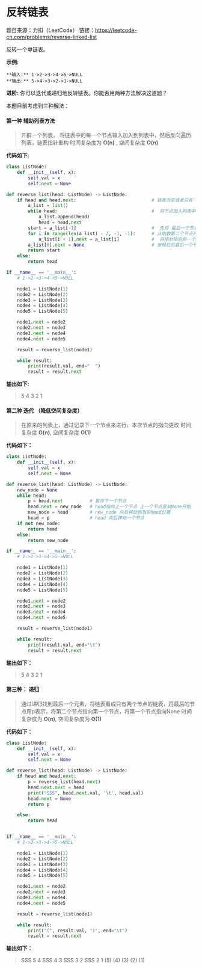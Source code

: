 # 反转链表
题目来源：力扣（LeetCode）
链接：https://leetcode-cn.com/problems/reverse-linked-list

反转一个单链表。

**示例:**

    **输入:** 1->2->3->4->5->NULL
    **输出:** 5->4->3->2->1->NULL
__进阶:__
你可以迭代或递归地反转链表。你能否用两种方法解决这道题？

本题目前考虑到三种解法：

#### 第一种 辅助列表方法
> 开辟一个列表， 将链表中的每一个节点输入加入到列表中，然后反向遍历列表，链表指针重构
> 时间复杂度为 **O(n)** , 空间复杂度 **O(n)**

__代码如下:__
```python
class ListNode:
    def __init__(self, x):
        self.val = x
        self.next = None

def reverse_list(head: ListNode) -> ListNode:
    if head and head.next:                            # 链表为空或者只有一个节点就不用进行处理
        a_list = list()
        while head:                                   #  将节点加入列表中
            a_list.append(head)   
            head = head.next
        start = a_list[-1]                            #  先将 最后一个节点赋值给 start
        for i in range(len(a_list) - 2, -1, -1):      # 从倒数第二个节点开始
            a_list[i + 1].next = a_list[i]            #  将指针指向前一个节点
        a_list[0].next = None                         # 反转后的最后一个节点的next指向空
        return start
    else:
        return head

if __name__ == '__main__':
    # 1->2->3->4->5->NULL

    node1 = ListNode(1)
    node2 = ListNode(2)
    node3 = ListNode(3)
    node4 = ListNode(4)
    node5 = ListNode(5)

    node1.next = node2
    node2.next = node3
    node3.next = node4
    node4.next = node5

    result = reverse_list(node1)

    while result:
        print(result.val, end="  ")
        result = result.next
```
__输出如下:__
> 5       4       3       2       1       

#### 第二种 迭代 （降低空间复杂度）
> 在原来的列表上，通过记录下一个节点来进行，本次节点的指向更改
> 时间复杂度 __O(n)__, 空间复杂度 __O(1)__

__代码如下：__
```python
class ListNode:
    def __init__(self, x):
        self.val = x
        self.next = None

def reverse_list(head: ListNode) -> ListNode:
    new_node = None
    while head:
        p = head.next          # 暂存下一个节点
        head.next = new_node   # head指向上一个节点 上一个节点是从None开始
        new_node = head        # new_node 向后移动到当前head位置
        head = p               # head 向后移动一个节点
    if not new_node:
        return head
    else:
        return new_node

if __name__ == '__main__':
    # 1->2->3->4->5->NULL

    node1 = ListNode(1)
    node2 = ListNode(2)
    node3 = ListNode(3)
    node4 = ListNode(4)
    node5 = ListNode(5)

    node1.next = node2
    node2.next = node3
    node3.next = node4
    node4.next = node5

    result = reverse_list(node1)

    while result:
        print(result.val, end="\t")
        result = result.next
```

__输出如下：__
> 5       4       3       2       1       

#### 第三种： 递归
>  通过递归找到最后一个元素，将链表看成只有两个节点的链表，将最后的节点用p表示，将第二个节点指向第一个节点，将第一个节点指向None
> 时间复杂度为 **O(n)**, 空间复杂度为 **O(1)**

__代码如下：__
```python
class ListNode:
    def __init__(self, x):
        self.val = x
        self.next = None

def reverse_list(head: ListNode) -> ListNode:
    if head and head.next:
        p = reverse_list(head.next)
        head.next.next = head
        print("SSS", head.next.val, '\t', head.val)
        head.next = None
        return p

    else:
        return head


if __name__ == '__main__':
    # 1->2->3->4->5->NULL

    node1 = ListNode(1)
    node2 = ListNode(2)
    node3 = ListNode(3)
    node4 = ListNode(4)
    node5 = ListNode(5)

    node1.next = node2
    node2.next = node3
    node3.next = node4
    node4.next = node5

    result = reverse_list(node1)

    while result:
        print("(", result.val, ")", end="\t")
        result = result.next

```

__输出如下：__
> SSS 5    4
> SSS 4    3
> SSS 3    2
> SSS 2    1
> (5)       (4)        (3)       (2)       (1)
